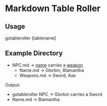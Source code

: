 # Markdown Table Roller
## Usage
gotableroller [tablename]
## Example Directory
* NPC.md -> [name](Name.md) carries a [weapon](Weapon.md)
    * Name.md -> Glorbin, Blamantha
    * Weapons.md -> Sword, Axe

Output:
* gotableroller NPC -> Glorbin carries a Sword
* Name.md -> Blamantha
